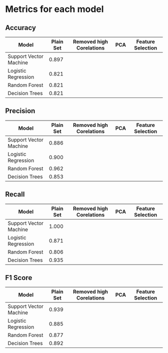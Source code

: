 # Metrics for each model

## Accuracy
| Model | Plain Set | Removed high Corelations | PCA | Feature Selection |
| ----- | --------- | ------------------------ | --- | ----------------- |
| Support Vector Machine | 0.897 |  |  |  |
| Logistic Regression | 0.821 |  |  |  |
| Random Forest | 0.821 |  |  |  |
| Decision Trees | 0.821 |  |  |  |

## Precision
| Model | Plain Set | Removed high Corelations | PCA | Feature Selection |
| ----- | --------- | ------------------------ | --- | ----------------- |
| Support Vector Machine | 0.886 |  |  |  |
| Logistic Regression | 0.900 |  |  |  |
| Random Forest | 0.962 |  |  |  |
| Decision Trees | 0.853 |  |  |  |

## Recall
| Model | Plain Set | Removed high Corelations | PCA | Feature Selection |
| ----- | --------- | ------------------------ | --- | ----------------- |
| Support Vector Machine | 1.000 |  |  |  |
| Logistic Regression | 0.871 |  |  |  |
| Random Forest | 0.806 |  |  |  |
| Decision Trees | 0.935 |  |  |  |

## F1 Score
| Model | Plain Set | Removed high Corelations | PCA | Feature Selection |
| ----- | --------- | ------------------------ | --- | ----------------- |
| Support Vector Machine | 0.939 |  |  |  |
| Logistic Regression | 0.885 |  |  |  |
| Random Forest | 0.877 |  |  |  |
| Decision Trees | 0.892 |  |  |  |